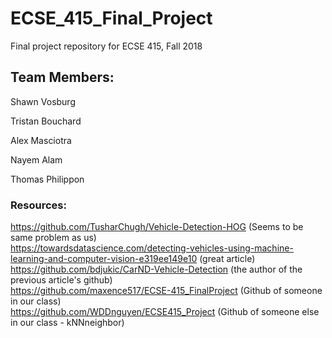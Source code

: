 # ECSE_415_Final_Project
Final project repository for ECSE 415, Fall 2018

## Team Members:
Shawn Vosburg

Tristan Bouchard

Alex Masciotra

Nayem Alam

Thomas Philippon

### Resources:  
https://github.com/TusharChugh/Vehicle-Detection-HOG (Seems to be same problem as us)  
https://towardsdatascience.com/detecting-vehicles-using-machine-learning-and-computer-vision-e319ee149e10  (great article)  
https://github.com/bdjukic/CarND-Vehicle-Detection  (the author of the previous article's github)  
https://github.com/maxence517/ECSE-415_FinalProject (Github of someone in our class)  
https://github.com/WDDnguyen/ECSE415_Project (Github of someone else in our class - kNNneighbor)
